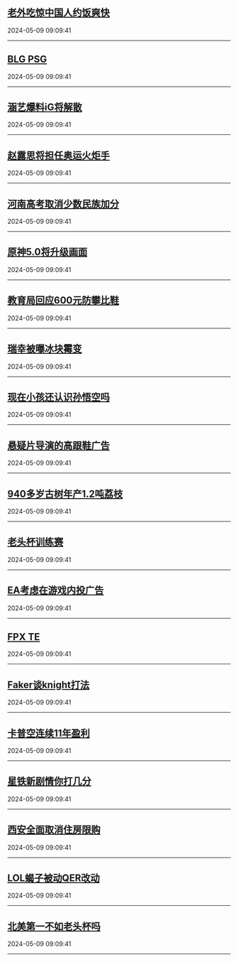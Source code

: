 ## [老外吃惊中国人约饭爽快](https://search.bilibili.com/all?vt=36849326&keyword=%E8%80%81%E5%A4%96%E5%90%83%E6%83%8A%E4%B8%AD%E5%9B%BD%E4%BA%BA%E7%BA%A6%E9%A5%AD%E7%88%BD%E5%BF%AB&order=click)

2024-05-09 09:09:41

---
## [BLG PSG](https://search.bilibili.com/all?vt=36849326&keyword=BLG+PSG&order=click)

2024-05-09 09:09:41

---
## [涵艺爆料iG将解散](https://search.bilibili.com/all?vt=36849326&keyword=%E6%B6%B5%E8%89%BA%E7%88%86%E6%96%99iG%E5%B0%86%E8%A7%A3%E6%95%A3&order=click)

2024-05-09 09:09:41

---
## [赵露思将担任奥运火炬手](https://search.bilibili.com/all?vt=36849326&keyword=%E8%B5%B5%E9%9C%B2%E6%80%9D%E5%B0%86%E6%8B%85%E4%BB%BB%E5%A5%A5%E8%BF%90%E7%81%AB%E7%82%AC%E6%89%8B&order=click)

2024-05-09 09:09:41

---
## [河南高考取消少数民族加分](https://search.bilibili.com/all?vt=36849326&keyword=%E6%B2%B3%E5%8D%97%E9%AB%98%E8%80%83%E5%8F%96%E6%B6%88%E5%B0%91%E6%95%B0%E6%B0%91%E6%97%8F%E5%8A%A0%E5%88%86&order=click)

2024-05-09 09:09:41

---
## [原神5.0将升级画面](https://search.bilibili.com/all?vt=36849326&keyword=%E5%8E%9F%E7%A5%9E5.0%E5%B0%86%E5%8D%87%E7%BA%A7%E7%94%BB%E9%9D%A2&order=click)

2024-05-09 09:09:41

---
## [教育局回应600元防攀比鞋](https://search.bilibili.com/all?vt=36849326&keyword=%E6%95%99%E8%82%B2%E5%B1%80%E5%9B%9E%E5%BA%94600%E5%85%83%E9%98%B2%E6%94%80%E6%AF%94%E9%9E%8B&order=click)

2024-05-09 09:09:41

---
## [瑞幸被曝冰块霉变](https://search.bilibili.com/all?vt=36849326&keyword=%E7%91%9E%E5%B9%B8%E8%A2%AB%E6%9B%9D%E5%86%B0%E5%9D%97%E9%9C%89%E5%8F%98&order=click)

2024-05-09 09:09:41

---
## [现在小孩还认识孙悟空吗](https://search.bilibili.com/all?vt=36849326&keyword=%E7%8E%B0%E5%9C%A8%E5%B0%8F%E5%AD%A9%E8%BF%98%E8%AE%A4%E8%AF%86%E5%AD%99%E6%82%9F%E7%A9%BA%E5%90%97&order=click)

2024-05-09 09:09:41

---
## [悬疑片导演的高跟鞋广告](https://search.bilibili.com/all?vt=36849326&keyword=%E6%82%AC%E7%96%91%E7%89%87%E5%AF%BC%E6%BC%94%E7%9A%84%E9%AB%98%E8%B7%9F%E9%9E%8B%E5%B9%BF%E5%91%8A&order=click)

2024-05-09 09:09:41

---
## [940多岁古树年产1.2吨荔枝](https://search.bilibili.com/all?vt=36849326&keyword=940%E5%A4%9A%E5%B2%81%E5%8F%A4%E6%A0%91%E5%B9%B4%E4%BA%A71.2%E5%90%A8%E8%8D%94%E6%9E%9D&order=click)

2024-05-09 09:09:41

---
## [老头杯训练赛](https://search.bilibili.com/all?vt=36849326&keyword=%E8%80%81%E5%A4%B4%E6%9D%AF%E8%AE%AD%E7%BB%83%E8%B5%9B&order=click)

2024-05-09 09:09:41

---
## [EA考虑在游戏内投广告](https://search.bilibili.com/all?vt=36849326&keyword=EA%E8%80%83%E8%99%91%E5%9C%A8%E6%B8%B8%E6%88%8F%E5%86%85%E6%8A%95%E5%B9%BF%E5%91%8A&order=click)

2024-05-09 09:09:41

---
## [FPX TE](https://search.bilibili.com/all?vt=36849326&keyword=FPX+TE&order=click)

2024-05-09 09:09:41

---
## [Faker谈knight打法](https://search.bilibili.com/all?vt=36849326&keyword=Faker%E8%B0%88knight%E6%89%93%E6%B3%95&order=click)

2024-05-09 09:09:41

---
## [卡普空连续11年盈利](https://search.bilibili.com/all?vt=36849326&keyword=%E5%8D%A1%E6%99%AE%E7%A9%BA%E8%BF%9E%E7%BB%AD11%E5%B9%B4%E7%9B%88%E5%88%A9&order=click)

2024-05-09 09:09:41

---
## [星铁新剧情你打几分](https://search.bilibili.com/all?vt=36849326&keyword=%E6%98%9F%E9%93%81%E6%96%B0%E5%89%A7%E6%83%85%E4%BD%A0%E6%89%93%E5%87%A0%E5%88%86&order=click)

2024-05-09 09:09:41

---
## [西安全面取消住房限购](https://search.bilibili.com/all?vt=36849326&keyword=%E8%A5%BF%E5%AE%89%E5%85%A8%E9%9D%A2%E5%8F%96%E6%B6%88%E4%BD%8F%E6%88%BF%E9%99%90%E8%B4%AD&order=click)

2024-05-09 09:09:41

---
## [LOL蝎子被动QER改动](https://search.bilibili.com/all?vt=36849326&keyword=LOL%E8%9D%8E%E5%AD%90%E8%A2%AB%E5%8A%A8QER%E6%94%B9%E5%8A%A8&order=click)

2024-05-09 09:09:41

---
## [北美第一不如老头杯吗](https://search.bilibili.com/all?vt=36849326&keyword=%E5%8C%97%E7%BE%8E%E7%AC%AC%E4%B8%80%E4%B8%8D%E5%A6%82%E8%80%81%E5%A4%B4%E6%9D%AF%E5%90%97&order=click)

2024-05-09 09:09:41

---
